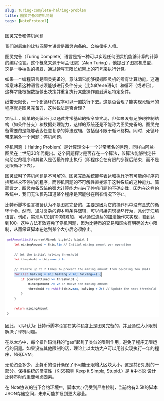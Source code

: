 ```yaml
---
slug: turing-complete-halting-problem
title: 图灵完备和停机问题
tags: [NoteProtocol]
---
```


图灵完备和停机问题

我们说原生的比特币脚本语言是图灵完备的。会被很多人喷。

图灵完备（Turing Complete）语言是指一种可以实现任何图灵机能够计算的计算的编程语言。这个概念来源于阿兰·图灵（Alan Turing），他提出了图灵机模型，这是一种抽象的机器，通过读写无限长纸带上的符号来执行计算。

如果一个编程语言是图灵完备的，意味着它能够模拟图灵机的所有计算功能。这通常意味着这种语言必须能够进行条件分支（比如if/else语句）和循环（或递归），这样才能根据数据做出决策并重复执行某些操作直到满足特定条件。

纸带无限长，一个死循环的程序可以一直执行下去。这是否合理？能实现死循环的程序就是图灵完备的，这种说法是否合理？

实际上，简单的死循环可以通过非常基础的指令集实现，但如果没有足够的控制结构（如条件分支）和数据处理能力，这样的系统还是不能称为图灵完备的。图灵完备需要的是能够表达任意复杂的算法逻辑，包括但不限于循环结构。同时，死循环带来另外一个问题：停机问题。

停机问题（ Halting Problem）是计算理论中一个非常著名的问题，同样由阿兰·图灵在上世纪30年代提出。这个问题探讨是否存在一个算法，该算法能够判定任何给定的程序和其输入是否最终停止执行（即程序会在有限的步骤后结束，而不是无限循环下去）。

图灵证明了停机问题是不可解的。图灵完备系统能够表达和执行所有可能的程序包括那些永不停机的程序。而停机问题的不可解性直接源于这种系统的这种能力。简而言之，图灵完备系统的强大计算能力带来了停机问题的不确定性，因为在这样的系统中，我们无法预先知道某个程序是否能够在所有情况下停止。

比特币脚本语言被误认为不是图灵完备的，主要是因为它的操作码中没有显式的循环命令。然而，通过复杂的脚本和条件逻辑，可以间接实现循环行为，类似于汇编语言。例如，实现从1加到100的累加，可以通过连续的加法操作来实现，直到达到100。这种方法有效避免了停机问题，因为比特币的交易和区块有明确的大小限制，从而保证脚本在达到某个大小后必须停止。

![Image1](./scrypt-loop.png)

因此，可以认为: 比特币脚本语言在某种程度上是图灵完备的，并且通过大小限制解决了停机问题。

在以太坊中，每个操作码消耗的“gas”起到了类似的限制作用，避免了程序无限运行的问题。如果没有其他限制的话，理论上以太坊大户可以用钱实现执行一年的程序，堵死EVM。

无论资金多少，比特币的设计确保了不可能无限增大区块大小，这是共识机制的一部分。保持系统的简洁性（KISS原则 Keep it Simple, Stupid.）是 #中本聪 设计比特币时的重要考虑因素。

在 Note协议的链下合约环境中，脚本大小仍受到严格控制，当前约有2.5K的脚本JSON存储空间，未来可能扩展到更大容量。
